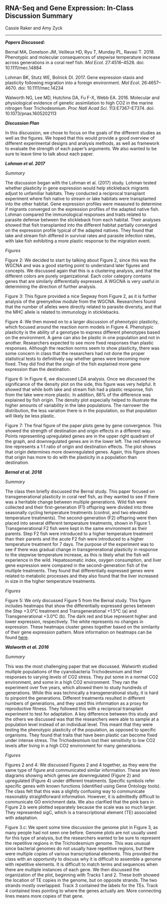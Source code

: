 ## RNA-Seq and Gene Expression: In-Class Discussion Summary
Cassie Raker and Amy Zyck
****
***Papers Discussed:***

Bernal MA, Donelson JM, Veilleux HD, Ryu T, Munday PL, Ravasi T. 2018. Phenotypic and molecular consequences of stepwise temperature increase across generations in a coral reef fish. _Mol Ecol_. 27:4516–4528. doi: 10.1111/mec.14884

Lohman BK, Stutz WE, Bolnick DI. 2017. Gene expression stasis and plasticity following migration into a foreign environment. _Mol Ecol_. 26:4657–4670. doi: 10.1111/mec.14234

Walworth NG, Lee MD, Hutchins DA, Fu F-X, Webb EA. 2016. Molecular and physiological evidence of genetic assimilation to high CO2 in the marine nitrogen fixer Trichodesmium. _Proc Natl Acad Sci_. 113:E7367–E7374. doi: 10.1073/pnas.1605202113

***Discussion Plan***

In this discussion, we chose to focus on the goals of the different studies as well as the figures. We hoped that this would provide a good overview of different experimental designs and analysis methods, as well as framework to evaluate the strength of each paper’s arguments. We also wanted to be sure to leave time to talk about each paper.


***Lohman et al. 2017***

_Summary_

The discussion began with the Lohman et al. (2017) study. Lohman tested whether plasticity in gene expression would help stickleback migrants adjust to unfamiliar habitats. They conducted a reciprocal transplant experiment where fish native to stream or lake habitats were transplanted into the other habitat. Gene expression profiles were measured to determine if migrants converged on the expression profiles of the adapted native fish. Lohman compared the immunological responses and traits related to parasite defense between the stickleback from each habitat. Their analyses showed that fish transplanted into the different habitat partially converged on the expression profile typical of the adapted natives. They found that lake and stream fish differed in survival rates and parasite infection rates, with lake fish exhibiting a more plastic response to the migration event.

_Figures_

Figure 2: We decided to start by talking about Figure 2, since this was the WGCNA and was a good starting point to understand later figures and concepts. We discussed again that this is a clustering analysis, and that the different colors are purely organizational. Each color category contains genes that are similarly differentially expressed. A WGCNA is very useful in determining the direction of further analysis.

Figure 3: This figure provided a nice Segway from Figure 2, as it is further analysis of the greenyellow module from the WGCNA. Researchers found that the number of alleles were directly related to parasite diversity, and that the MHC allele is related to immunology in sticklebacks.

Figure 4: We then moved on to a larger discussion of phenotypic plasticity, which focused around the reaction norm models in Figure 4. Phenotypic plasticity is the ability of a genotype to express different phenotypes based on the environment. A gene can also be plastic in one population and not in another. Researchers expected to see more fixed responses than plastic responses. Although the reaction norms seem to show plasticity, there was some concern in class that the researchers had not done the proper statistical tests to definitively say whether genes were becoming more fixed. They did find that the origin of the fish explained more gene expression than the destination.

Figure 6: In Figure 6, we discussed LDA analysis. Once we discussed the significance of the density plot on the side, this figure was very helpful. It showed that while both lake and stream fish had a plastic response, fish from the lake were more plastic. In addition, 86% of the difference was explained by fish origin. The density plot especially helped to illustrate the higher amounts of variability in the lake populations. The narrower the distribution, the less variation there is in the population, so that population will likely be less plastic.

Figure 7: The final figure of the paper plots gene by gene convergence. This showed the strength of destination and origin effects in a different way. Points representing upregulated genes are in the upper right quadrant of the graph, and downregulated genes are in the lower left. The red reference line represents a 1:1 ratio of origin and destination effects. The plot shows that origin determines more downregulated genes. Again, this figure shows that origin has more to do with the plasticity in a population than destination.


***Bernal et al. 2018***

_Summary_

The class then briefly discussed the Bernal study. This paper focused on transgenerational plasticity in coral reef fish, as they wanted to see if there was a heritable change between multiple generations. Wild fish were collected and their first-generation (F1) offspring were divided into three seasonally cycling temperature treatments (control, and two elevated temperature treatments).  The second-generation (F2) offspring were then placed into several different temperature treatments, shown in Figure 1. Transgenerational F2 fish were kept in the same environment as their parents. Step F2 fish were introduced to a higher temperature treatment than their parents and the acute F2 fish were introduced to a higher temperature treatment for 7 days. The purpose of the experiment was to see if there was gradual change in transgenerational plasticity in response to the stepwise temperature increase, as this is likely what the fish will experience in the wild. Hepatosomatic index, oxygen consumption, and liver gene expression were compared in the second-generation fish of the multiple treatments. They found that differentially expressed genes were related to metabolic processes and they also found that the liver increased in size in the higher temperature treatments.

_Figures_

Figure 5: We only discussed Figure 5 from the Bernal study. This figure includes heatmaps that show the differentially expressed genes between the Step +3.0°C treatment and Transgenerational +1.5°C (a) and Transgenerational +3.0°C (b). The dark red and blue represent higher and lower expression, respectively. The white represents no changes in expression. These heatmaps cluster genes together based on the similarity of their gene expression pattern. More information on heatmaps can be found [here](https://www.ebi.ac.uk/training/online/course/functional-genomics-ii-common-technologies-and-data-analysis-methods/biological-0).

***Walworth et al. 2016***

_Summary_

This was the most challenging paper that we discussed. Walworth studied multiple populations of the cyanobacteria Trichodesmium and their responses to varying levels of CO2 stress. They put some in a normal CO2 environment, and some in a high CO2 environment. They ran the experiment over five years, which allowed them to study hundreds of generations. While this was technically a transgenerational study, it is hard to pinpoint the generations. Different treatments resulted in different numbers of generations, and they used this information as a proxy for reproductive fitness. They followed this with a reciprocal transplant experiment to test for adaptation. A key difference between this study and the others we discussed was that the researchers were able to sample at a population level instead of an individual level. This meant that they were testing the phenotypic plasticity of the population, as opposed to specific organisms. They found that traits that have been plastic can become fixed under intense stress. The Trichodesmium lost their sensitivity to low CO2 levels after living in a high CO2 environment for many generations.

_Figures_

Figures 2 and 4: We discussed Figures 2 and 4 together, as they were the same type of figure and communicated similar information. These are Venn diagrams showing which genes are downregulated (Figure 2) and upregulated (Figure 4) under different treatments. Specific symbols refer specific genes with known functions (identified using Gene Ontology tools). The class felt that this was a slightly confusing way to communicate reasonably straightforward information. However, it is admittedly difficult to communicate GO enrichment data. We also clarified that the pink bars in Figure 2.b were plotted separately because the scale was so much larger. They represented sigC, which is a transcriptional element (TE) associated with adaptation.

Figure 3.c: We spent some time discussion the genome plot in Figure 3, as many people had not seen one before. Genome plots are not usually used for this type of analysis, but the researchers wanted to be sure to represent the repetitive regions in the Trichodesmium genome. This was unusual since bacterial genomes do not usually have repetitive regions, but there were multiple copies of various transcriptional elements. This provided the class with an opportunity to discuss why it is difficult to assemble a genome with repetitive elements. It is difficult to match terms and sequences when there are multiple instances of each gene. We then discussed the organization of the plot, beginning with Tracks 1 and 2. These both showed the location of TE copies in the genome, but on opposite strands. The two strands mostly overlapped. Track 3 contained the labels for the TEs. Track 4 contained lines pointing to where the genes actually are. More connecting lines means more copies of that gene.

